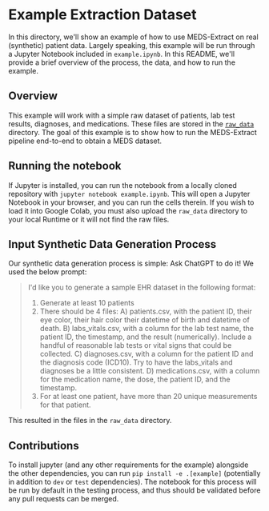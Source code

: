 # Example Extraction Dataset

In this directory, we'll show an example of how to use MEDS-Extract on real (synthetic) patient data. Largely
speaking, this example will be run through a Jupyter Notebook included in `example.ipynb`. In this README,
we'll provide a brief overview of the process, the data, and how to run the example.

## Overview

This example will work with a simple raw dataset of patients, lab test results, diagnoses, and medications.
These files are stored in the [`raw_data`](raw_data) directory. The goal of this example is to show how to run
the MEDS-Extract pipeline end-to-end to obtain a MEDS dataset.

## Running the notebook

If Jupyter is installed, you can run the notebook from a locally cloned repository with
`jupyter notebook example.ipynb`. This will open a Jupyter Notebook in your browser, and you can run the cells
therein. If you wish to load it into Google Colab, you must also upload the `raw_data` directory to your local
Runtime or it will not find the raw files.

## Input Synthetic Data Generation Process

Our synthetic data generation process is simple: Ask ChatGPT to do it! We used the below prompt:

> I'd like you to generate a sample EHR dataset in the following format:
>
> 1. Generate at least 10 patients
> 2. There should be 4 files:
>     A) patients.csv, with the patient ID, their eye color, their hair color their datetime of birth and datetime of death.
>     B) labs_vitals.csv, with a column for the lab test name, the patient ID, the timestamp, and the result (numerically). Include a handful of reasonable lab tests or vital signs that could be collected.
>     C) diagnoses.csv, with a column for the patient ID and the diagnosis code (ICD10). Try to have the labs_vitals and diagnoses be a little consistent.
>     D) medications.csv, with a column for the medication name, the dose, the patient ID, and the timestamp.
> 3. For at least one patient, have more than 20 unique measurements for that patient.

This resulted in the files in the `raw_data` directory.

## Contributions

To install jupyter (and any other requirements for the example) alongside the other dependencies, you can run
`pip install -e .[example]` (potentially in addition to `dev` or `test` dependencies). The notebook for this
process will be run by default in the testing process, and thus should be validated before any pull requests
can be merged.
